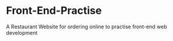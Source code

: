 # Front-End-Practise
A Restaurant Website for ordering online to practise front-end web development
